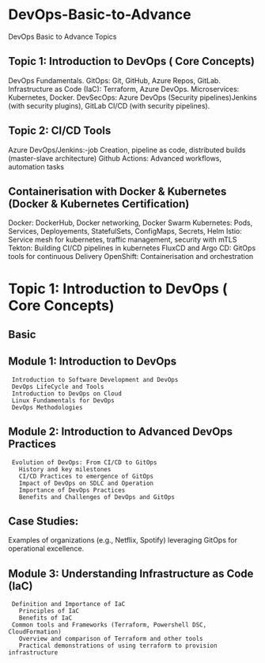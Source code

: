# DevOps-Basic-to-Advance
DevOps Basic to Advance Topics

## Topic 1: Introduction to DevOps ( Core Concepts)
  DevOps Fundamentals.
  GitOps: Git, GitHub, Azure Repos, GitLab.
  Infrastructure as Code (IaC): Terraform, Azure DevOps.
  Microservices: Kubernetes, Docker.
  DevSecOps: Azure DevOps (Security pipelines)Jenkins (with security plugins), GitLab CI/CD (with security pipelines).

## Topic 2: CI/CD Tools
  Azure DevOps/Jenkins:-job Creation, pipeline as code, distributed builds (master-slave architecture)
  Github Actions: Advanced workflows, automation tasks

## Containerisation with Docker & Kubernetes (Docker & Kubernetes Certification)
  Docker: DockerHub, Docker networking, Docker Swarm
  Kubernetes: Pods, Services, Deployements, StatefulSets, ConfigMaps, Secrets, Helm
  Istio: Service mesh for kubernetes, traffic management, security with mTLS
  Tekton: Building CI/CD pipelines in kubernetes
  FluxCD and Argo CD: GitOps tools for continuous Delivery
  OpenShift: Containerisation and orchestration


# Topic 1: Introduction to DevOps ( Core Concepts)
 ## Basic
   ## Module 1: Introduction to DevOps
     Introduction to Software Development and DevOps
     DevOps LifeCycle and Tools
     Introduction to DevOps on Cloud
     Linux Fundamentals for DevOps
     DevOps Methodologies
   ## Module 2: Introduction to Advanced DevOps Practices
     Evolution of DevOps: From CI/CD to GitOps
       History and key milestones
       CI/CD Practices to emergence of GitOps
       Impact of DevOps on SDLC and Operation
       Importance of DevOps Practices
       Benefits and Challenges of DevOps and GitOps
## Case Studies:
  Examples of organizations (e.g., Netflix, Spotify) leveraging GitOps for operational excellence.
   ## Module 3: Understanding Infrastructure as Code (IaC)
     Definition and Importance of IaC
       Principles of IaC
       Benefits of IaC
     Common tools and Frameworks (Terraform, Powershell DSC, CloudFormation)
       Overview and comparison of Terraform and other tools
       Practical demonstrations of using terraform to provision infrastructure



